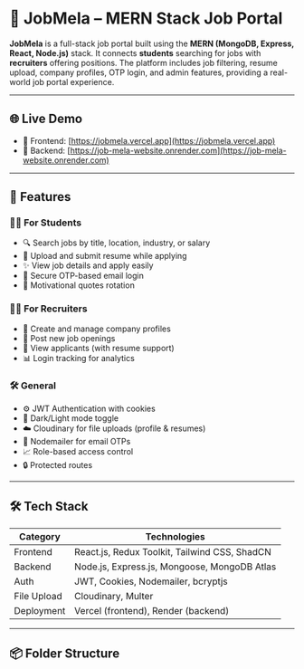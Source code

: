 # 💼 JobMela – MERN Stack Job Portal

**JobMela** is a full-stack job portal built using the **MERN (MongoDB, Express, React, Node.js)** stack. It connects **students** searching for jobs with **recruiters** offering positions. The platform includes job filtering, resume upload, company profiles, OTP login, and admin features, providing a real-world job portal experience.

---

## 🌐 Live Demo

- 🔗 Frontend: [https://jobmela.vercel.app](https://jobmela.vercel.app)
- 🔗 Backend: [https://job-mela-website.onrender.com](https://job-mela-website.onrender.com)

---

## 🚀 Features

### 👨‍🎓 For Students
- 🔍 Search jobs by title, location, industry, or salary
- 📁 Upload and submit resume while applying
- ✨ View job details and apply easily
- 📧 Secure OTP-based email login
- 🎯 Motivational quotes rotation

### 🧑‍💼 For Recruiters
- 🏢 Create and manage company profiles
- 📢 Post new job openings
- 🧾 View applicants (with resume support)
- 📊 Login tracking for analytics

### 🛠 General
- ⚙️ JWT Authentication with cookies
- 🌙 Dark/Light mode toggle
- ☁️ Cloudinary for file uploads (profile & resumes)
- 📩 Nodemailer for email OTPs
- 📈 Role-based access control
- 🔒 Protected routes

---

## 🛠 Tech Stack

| Category   | Technologies                                  |
|------------|-----------------------------------------------|
| Frontend   | React.js, Redux Toolkit, Tailwind CSS, ShadCN |
| Backend    | Node.js, Express.js, Mongoose, MongoDB Atlas  |
| Auth       | JWT, Cookies, Nodemailer, bcryptjs            |
| File Upload| Cloudinary, Multer                            |
| Deployment | Vercel (frontend), Render (backend)           |

---

## 📦 Folder Structure


